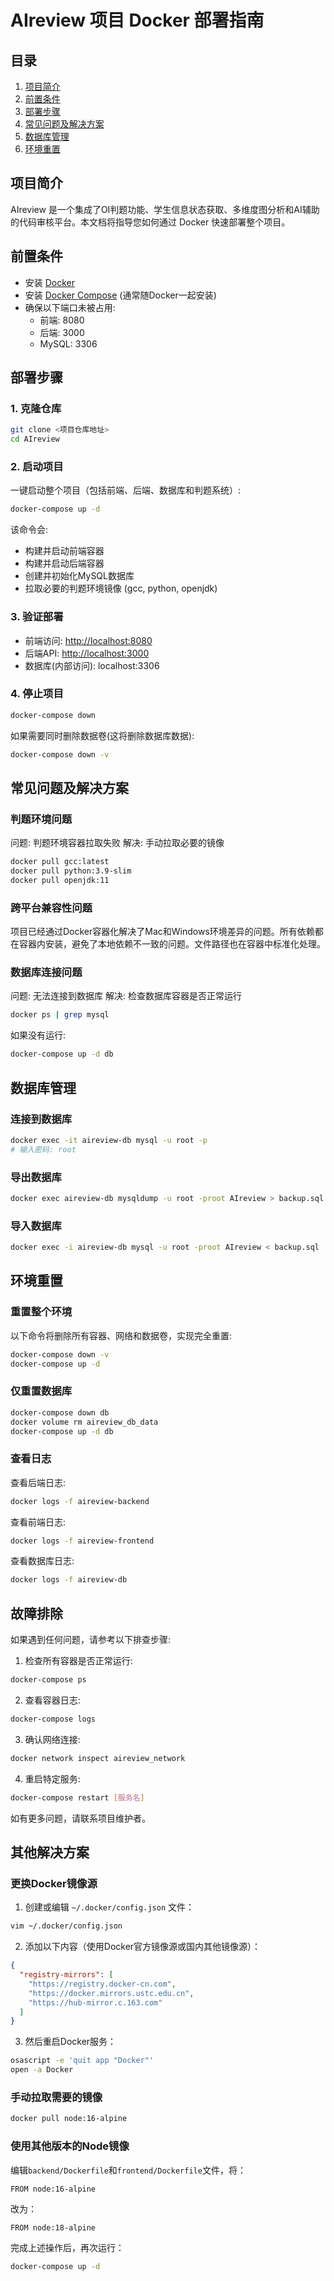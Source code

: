 # AIreview 项目 Docker 部署指南

## 目录
1. [项目简介](#项目简介)
2. [前置条件](#前置条件)
3. [部署步骤](#部署步骤)
4. [常见问题及解决方案](#常见问题及解决方案)
5. [数据库管理](#数据库管理)
6. [环境重置](#环境重置)

## 项目简介
AIreview 是一个集成了OI判题功能、学生信息状态获取、多维度图分析和AI辅助的代码审核平台。本文档将指导您如何通过 Docker 快速部署整个项目。

## 前置条件
- 安装 [Docker](https://www.docker.com/products/docker-desktop)
- 安装 [Docker Compose](https://docs.docker.com/compose/install/) (通常随Docker一起安装)
- 确保以下端口未被占用:
  - 前端: 8080
  - 后端: 3000
  - MySQL: 3306

## 部署步骤

### 1. 克隆仓库
```bash
git clone <项目仓库地址>
cd AIreview
```

### 2. 启动项目
一键启动整个项目（包括前端、后端、数据库和判题系统）:

```bash
docker-compose up -d
```

该命令会:
- 构建并启动前端容器
- 构建并启动后端容器
- 创建并初始化MySQL数据库
- 拉取必要的判题环境镜像 (gcc, python, openjdk)

### 3. 验证部署
- 前端访问: [http://localhost:8080](http://localhost:8080)
- 后端API: [http://localhost:3000](http://localhost:3000)
- 数据库(内部访问): localhost:3306

### 4. 停止项目

```bash
docker-compose down
```

如果需要同时删除数据卷(这将删除数据库数据):

```bash
docker-compose down -v
```

## 常见问题及解决方案

### 判题环境问题
问题: 判题环境容器拉取失败
解决: 手动拉取必要的镜像
```bash
docker pull gcc:latest
docker pull python:3.9-slim
docker pull openjdk:11
```

### 跨平台兼容性问题
项目已经通过Docker容器化解决了Mac和Windows环境差异的问题。所有依赖都在容器内安装，避免了本地依赖不一致的问题。文件路径也在容器中标准化处理。

### 数据库连接问题
问题: 无法连接到数据库
解决: 检查数据库容器是否正常运行
```bash
docker ps | grep mysql
```

如果没有运行:
```bash
docker-compose up -d db
```

## 数据库管理

### 连接到数据库
```bash
docker exec -it aireview-db mysql -u root -p
# 输入密码: root
```

### 导出数据库
```bash
docker exec aireview-db mysqldump -u root -proot AIreview > backup.sql
```

### 导入数据库
```bash
docker exec -i aireview-db mysql -u root -proot AIreview < backup.sql
```

## 环境重置

### 重置整个环境
以下命令将删除所有容器、网络和数据卷，实现完全重置:

```bash
docker-compose down -v
docker-compose up -d
```

### 仅重置数据库
```bash
docker-compose down db
docker volume rm aireview_db_data
docker-compose up -d db
```

### 查看日志
查看后端日志:
```bash
docker logs -f aireview-backend
```

查看前端日志:
```bash
docker logs -f aireview-frontend
```

查看数据库日志:
```bash
docker logs -f aireview-db
```

## 故障排除

如果遇到任何问题，请参考以下排查步骤:

1. 检查所有容器是否正常运行:
```bash
docker-compose ps
```

2. 查看容器日志:
```bash
docker-compose logs
```

3. 确认网络连接:
```bash
docker network inspect aireview_network
```

4. 重启特定服务:
```bash
docker-compose restart [服务名]
```

如有更多问题，请联系项目维护者。 

## 其他解决方案

### 更换Docker镜像源

1. 创建或编辑 `~/.docker/config.json` 文件：
```bash
vim ~/.docker/config.json
```

2. 添加以下内容（使用Docker官方镜像源或国内其他镜像源）：
```json
{
  "registry-mirrors": [
    "https://registry.docker-cn.com",
    "https://docker.mirrors.ustc.edu.cn",
    "https://hub-mirror.c.163.com"
  ]
}
```

3. 然后重启Docker服务：
```bash
osascript -e 'quit app "Docker"'
open -a Docker
```

### 手动拉取需要的镜像

```bash
docker pull node:16-alpine
```

### 使用其他版本的Node镜像

编辑`backend/Dockerfile`和`frontend/Dockerfile`文件，将：
```
FROM node:16-alpine
```

改为：
```
FROM node:18-alpine
```

完成上述操作后，再次运行：
```bash
docker-compose up -d
```

